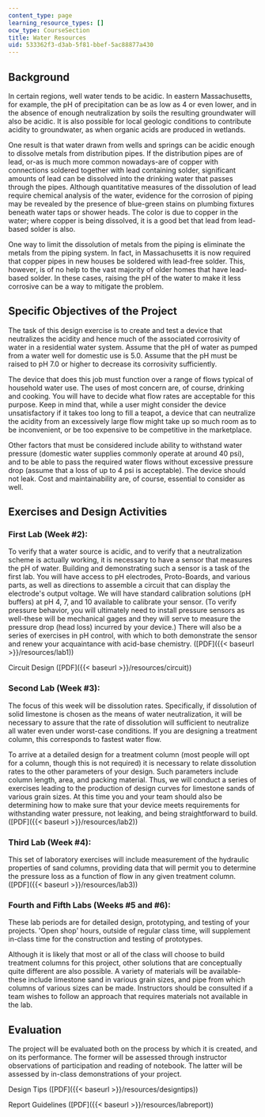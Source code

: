 ```yaml
---
content_type: page
learning_resource_types: []
ocw_type: CourseSection
title: Water Resources
uid: 533362f3-d3ab-5f81-bbef-5ac88877a430
---
```


Background
----------

In certain regions, well water tends to be acidic. In eastern Massachusetts, for example, the pH of precipitation can be as low as 4 or even lower, and in the absence of enough neutralization by soils the resulting groundwater will also be acidic. It is also possible for local geologic conditions to contribute acidity to groundwater, as when organic acids are produced in wetlands.

One result is that water drawn from wells and springs can be acidic enough to dissolve metals from distribution pipes. If the distribution pipes are of lead, or-as is much more common nowadays-are of copper with connections soldered together with lead containing solder, significant amounts of lead can be dissolved into the drinking water that passes through the pipes. Although quantitative measures of the dissolution of lead require chemical analysis of the water, evidence for the corrosion of piping may be revealed by the presence of blue-green stains on plumbing fixtures beneath water taps or shower heads. The color is due to copper in the water; where copper is being dissolved, it is a good bet that lead from lead-based solder is also.

One way to limit the dissolution of metals from the piping is eliminate the metals from the piping system. In fact, in Massachusetts it is now required that copper pipes in new houses be soldered with lead-free solder. This, however, is of no help to the vast majority of older homes that have lead-based solder. In these cases, raising the pH of the water to make it less corrosive can be a way to mitigate the problem.

Specific Objectives of the Project
----------------------------------

The task of this design exercise is to create and test a device that neutralizes the acidity and hence much of the associated corrosivity of water in a residential water system. Assume that the pH of water as pumped from a water well for domestic use is 5.0. Assume that the pH must be raised to pH 7.0 or higher to decrease its corrosivity sufficiently.

The device that does this job must function over a range of flows typical of household water use. The uses of most concern are, of course, drinking and cooking. You will have to decide what flow rates are acceptable for this purpose. Keep in mind that, while a user might consider the device unsatisfactory if it takes too long to fill a teapot, a device that can neutralize the acidity from an excessively large flow might take up so much room as to be inconvenient, or be too expensive to be competitive in the marketplace.

Other factors that must be considered include ability to withstand water pressure (domestic water supplies commonly operate at around 40 psi), and to be able to pass the required water flows without excessive pressure drop (assume that a loss of up to 4 psi is acceptable). The device should not leak. Cost and maintainability are, of course, essential to consider as well.

Exercises and Design Activities
-------------------------------

### First Lab (Week #2):

To verify that a water source is acidic, and to verify that a neutralization scheme is actually working, it is necessary to have a sensor that measures the pH of water. Building and demonstrating such a sensor is a task of the first lab. You will have access to pH electrodes, Proto-Boards, and various parts, as well as directions to assemble a circuit that can display the electrode's output voltage. We will have standard calibration solutions (pH buffers) at pH 4, 7, and 10 available to calibrate your sensor. (To verify pressure behavior, you will ultimately need to install pressure sensors as well-these will be mechanical gages and they will serve to measure the pressure drop (head loss) incurred by your device.) There will also be a series of exercises in pH control, with which to both demonstrate the sensor and renew your acquaintance with acid-base chemistry. ([PDF]({{< baseurl >}}/resources/lab1))

Circuit Design ([PDF]({{< baseurl >}}/resources/circuit))

### Second Lab (Week #3):

The focus of this week will be dissolution rates. Specifically, if dissolution of solid limestone is chosen as the means of water neutralization, it will be necessary to assure that the rate of dissolution will sufficient to neutralize all water even under worst-case conditions. If you are designing a treatment column, this corresponds to fastest water flow.

To arrive at a detailed design for a treatment column (most people will opt for a column, though this is not required) it is necessary to relate dissolution rates to the other parameters of your design. Such parameters include column length, area, and packing material. Thus, we will conduct a series of exercises leading to the production of design curves for limestone sands of various grain sizes. At this time you and your team should also be determining how to make sure that your device meets requirements for withstanding water pressure, not leaking, and being straightforward to build. ([PDF]({{< baseurl >}}/resources/lab2))

### Third Lab (Week #4):

This set of laboratory exercises will include measurement of the hydraulic properties of sand columns, providing data that will permit you to determine the pressure loss as a function of flow in any given treatment column. ([PDF]({{< baseurl >}}/resources/lab3))

### Fourth and Fifth Labs (Weeks #5 and #6):

These lab periods are for detailed design, prototyping, and testing of your projects. 'Open shop' hours, outside of regular class time, will supplement in-class time for the construction and testing of prototypes.

Although it is likely that most or all of the class will choose to build treatment columns for this project, other solutions that are conceptually quite different are also possible. A variety of materials will be available-these include limestone sand in various grain sizes, and pipe from which columns of various sizes can be made. Instructors should be consulted if a team wishes to follow an approach that requires materials not available in the lab.

Evaluation
----------

The project will be evaluated both on the process by which it is created, and on its performance. The former will be assessed through instructor observations of participation and reading of notebook. The latter will be assessed by in-class demonstrations of your project.

Design Tips ([PDF]({{< baseurl >}}/resources/designtips))

Report Guidelines ([PDF]({{< baseurl >}}/resources/labreport))